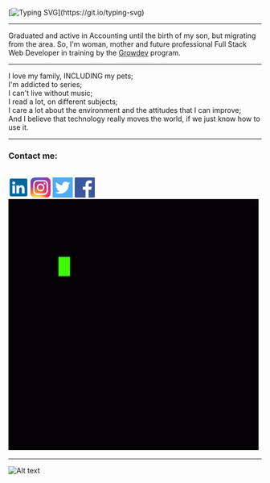 [![Typing SVG](https://readme-typing-svg.herokuapp.com?font=Roboto&size=25&duration=5050&color=F70E0E&background=FDFDFD00&lines=The+technology+moves+the+world...)](https://git.io/typing-svg)
<hr>
Graduated and active in Accounting until the birth of my son, but migrating from the area.
So, I'm woman, mother and future professional Full Stack Web Developer in training by the <a href="https://www.growdev.com.br" target="_blank" rel="noopener noreferrer">Growdev</a> program.<br>
<hr>
I love my family, INCLUDING my pets;<br>
I'm addicted to series;<br>
I can't live without music;<br>
I read a lot, on different subjects;<br>
I care a lot about the environment and the attitudes that I can improve;<br>
And I believe that technology really moves the world, if we just know how to use it.<br>
<hr>
<div>
    <h3>Contact me:</h3><br>
     <a href="https://www.linkedin.com/in/micheleladanivski84/" target="_blank" rel="noopener noreferrer"><img src="/assets/lk.png" alt="lk" width="40px"></a>    
     <a href="https://www.instagram.com/mikarumi_art/" target="_blank" rel="noopener noreferrer"><img src="/assets/inst.jpg" alt="inst" width="40px"></a>
     <a href="https://twitter.com/ladanivski" target="_blank" rel="noopener noreferrer"><img src="/assets/tw.png" alt="tw" width="40px"></a>
     <a href="https://www.facebook.com/micheleldsk" target="_blank" rel="noopener noreferrer"><img src="/assets/fb.png" alt="fb" width="40px"></a>
</div>

<div>
    <img src="assets/sewa-rumah-nak-baya-bile.gif" alt="repeat" srcset="">
</div>
<hr>

![Alt text](https://spotify-recently-played-readme.vercel.app/api?user=22nkhb6bhi6fxrzgbcb65xdia)

